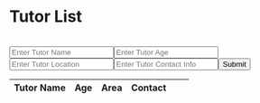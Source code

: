 <html>
    <head>
        <style>
            .role {
                color: red;
            }
        </style>
    </head>
    <body>
        <h1 class="text-center m-5 text-success">Tutor List</h1>
        <br>
        <div class="table-responsive mx-5">
            <table class="table table-hover table-bordered border-secondary mb-5">
                <thead>
                    <tr>
                        <th scope="col">Tutor Name</th>
                        <th scope="col">Age</th>
                        <th scope="col">Area</th>
                        <th scope="col">Contact</th>
                        <input id="tutorname" placeholder="Enter Tutor Name">
                        <input id="age" placeholder="Enter Tutor Age">
                        <input id="area" placeholder="Enter Tutor Location">
                        <input id="contact" placeholder="Enter Tutor Contact Info">
                        <button onclick="createTutor()">Submit</button>
                        <br>
                        <!-- Update and delete -->
                        <th scope="col"></th>
                        <th scope="col"></th>
                    </tr>
                </thead>
                <tbody class="table-group-divider" id="tutors">
                </tbody>
            </table>
        </div>
        <script>
            // prepare fetch urls
            // const club_url = "http://localhost:8192/api/club";
            const tutor_url = "https://hetvitrivedi.tk/api/tutor";
            const get_url = tutor_url + "/";
            const tutorContainer = document.getElementById("tutors");
            // prepare fetch GET options
            const options = {
                method: 'GET', // *GET, POST, PUT, DELETE, etc.
                // mode: 'cors', // no-cors, *cors, same-origin
                cache: 'default', // *default, no-cache, reload, force-cache, only-if-cached
                // credentials: 'same-origin', // include, same-origin, omit
                headers: {
                'Content-Type': 'application/json'
                // 'Content-Type': 'application/x-www-form-urlencoded',
                },
            };
            const post_options = {...options, method: 'POST'}; // clones and replaces method
            // fetch the API
            fetch(get_url, options)
                // response is a RESTful "promise" on any successful fetch
                .then(response => {
                // check for response errors
                if (response.status !== 200) {
                    error('GET API response failure: ' + response.status);
                    return;
                }
                // valid response will have JSON data
                response.json().then(data => {
                    for (const row of data) {
                        console.log(row);
                        // columns
                        const tr = document.createElement("tr");
                        const tutorname = document.createElement("td");
                        const age = document.createElement("td");
                        const area = document.createElement("td");
                        const contact = document.createElement("td");
                        tutorname.innerHTML = row.tutorname;
                        age.innerHTML = row.age;
                        area.innerHTML = row.area;
                        contact.innerHTML = row.contact
                        // add all columns to the row
                        tr.appendChild(tutorname);
                        tr.appendChild(age);
                        tr.appendChild(area);
                        tr.appendChild(contact);
                        // add row to table
                        tutorContainer.appendChild(tr);
                    }    
                })
            })
            // catch fetch errors (ie Nginx ACCESS to server blocked)
            .catch(err => {
                error(err + " " + get_url);
            });
            // Something went wrong with actions or responses
            function error(err) {
                // log as Error in console
                console.error(err);
                // append error to resultContainer
                const tr = document.createElement("tr");
                const td = document.createElement("td");
                td.innerHTML = err;
                tr.appendChild(td);
                tutorContainer.appendChild(tr);
            }
            /* Create new tutor */
	function createTutor() {
		const tutorname = document.getElementById("tutorname").value;
		// encode URI to handle special characters
		const tutorname_encoded = encodeURIComponent(tutorname);
        const create_url = tutor_url + "&text=" + tutorname_encoded;
		fetch(create_url, post_options)
			.then(response => {
				if (response.status !== 200) {
					error('CREATE API response failure: ' + response.status);
					return;
				}
				response.json().then(data => {
					console.log(data);
					// update table by adding row with id
					let row = resultContainer.insertRow(resultContainer.rows.length);
					let tutorname = row.insertCell(0);
					let age = row.insertCell(1);
                    let area = row.insertCell(2);
                    let contact = row.insertCell(3);
					// let cbunit = row.insertCell(2);
					// let cbtopic = row.insertCell(3);
					// let tags = row.insertCell(4);
					tutorname.innerHTML = data.tutorname;
					age.innerHTML = data.age;
                    area.innerHTML = data.area;
                    contact.innerHTML = data.contact;
				});
			})
		    // clear input fields
		    document.getElementById("tutorname").value = "";
	}
        </script>
    </body>
</html>
